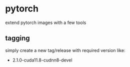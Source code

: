 # pytorch

extend pytorch images with a few tools

## tagging

simply create a new tag/release with required version like:

* 2.1.0-cuda11.8-cudnn8-devel
